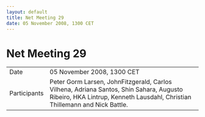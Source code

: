 ```yaml
---
layout: default
title: Net Meeting 29
date: 05 November 2008, 1300 CET
---
```



# Net Meeting 29

|||
|---|---|
| Date | 05 November 2008, 1300 CET |
| Participants | Peter Gorm Larsen, JohnFitzgerald, Carlos Vilhena, Adriana Santos, Shin Sahara, Augusto Ribeiro, HKA Lintrup, Kenneth Lausdahl, Christian Thillemann and Nick Battle. |

